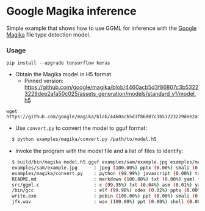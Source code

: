 # Google Magika inference

Simple example that shows how to use GGML for inference with the [Google Magika](https://github.com/google/magika) file type detection model.

### Usage
```
pip install --upgrade tensorflow keras
```
- Obtain the Magika model in H5 format
  - Pinned version: https://github.com/google/magika/blob/4460acb5d3f86807c3b53223229dee2afa50c025/assets_generation/models/standard_v1/model.h5
```
wget https://github.com/google/magika/blob/4460acb5d3f86807c3b53223229dee2afa50c025/assets_generation/models/standard_v1/model.h5
```
- Use `convert.py` to convert the model to gguf format:
```bash
  $ python examples/magika/convert.py /path/to/model.h5
```
- Invoke the program with the model file and a list of files to identify:
```bash
  $ build/bin/magika model.h5.gguf examples/sam/example.jpg examples/magika/convert.py README.md src/ggml.c /bin/gcc write.exe jfk.wav
  examples/sam/example.jpg      : jpeg (100.00%) pptx (0.00%) smali (0.00%) shell (0.00%) sevenzip (0.00%)
  examples/magika/convert.py    : python (99.99%) javascript (0.00%) txt (0.00%) asm (0.00%) scala (0.00%)
  README.md                     : markdown (100.00%) txt (0.00%) yaml (0.00%) ppt (0.00%) shell (0.00%)
  src/ggml.c                    : c (99.95%) txt (0.04%) asm (0.01%) yaml (0.00%) html (0.00%)
  /bin/gcc                      : elf (99.98%) odex (0.02%) pptx (0.00%) smali (0.00%) shell (0.00%)
  write.exe                     : pebin (100.00%) ppt (0.00%) smali (0.00%) shell (0.00%) sevenzip (0.00%)
  jfk.wav                       : wav (100.00%) ppt (0.00%) shell (0.00%) sevenzip (0.00%) scala (0.00%)
```
